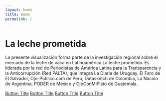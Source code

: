 ```yaml
---
layout: home
title: Home
permalink: /
---
```

# La leche prometida

La presente visualización forma parte de la investigación regional sobre el mercado de la leche de vaca en Latinoamérica La leche prometida. Es liderada por la red de Periodistas de América Latina para la Transparencia y la Anticorrupción (Red PALTA), que integra La Diaria de Uruguay, El Faro de El Salvador, Ojo-Publico.com de Perú, Datasketch de Colombia, La Nación de Argentina, PODER de Mexico y OjoConMiPisto de Guatemala.

[Button Title](link)
[Button Title](link)
[Button Title](link)
[Button Title](link)
